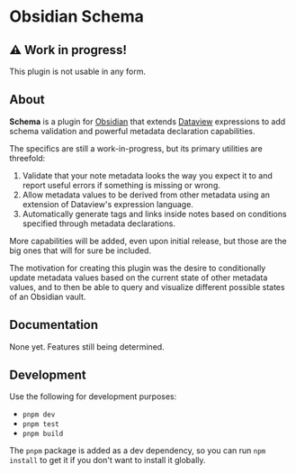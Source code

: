# Obsidian Schema

## ⚠️ Work in progress!

This plugin is not usable in any form.

## About

**Schema** is a plugin for [Obsidian](https://obsidian.md/) that extends
[Dataview](https://blacksmithgu.github.io/obsidian-dataview/) expressions to
add schema validation and powerful metadata declaration capabilities.

The specifics are still a work-in-progress, but its primary utilities are
threefold:

1. Validate that your note metadata looks the way you expect it to and report
   useful errors if something is missing or wrong.
2. Allow metadata values to be derived from other metadata using an extension of
   Dataview's expression language.
3. Automatically generate tags and links inside notes based on conditions
   specified through metadata declarations.

More capabilities will be added, even upon initial release, but those are the
big ones that will for sure be included.

The motivation for creating this plugin was the desire to conditionally update
metadata values based on the current state of other metadata values, and to then
be able to query and visualize different possible states of an Obsidian vault.

## Documentation

None yet. Features still being determined.

## Development

Use the following for development purposes:

- `pnpm dev`
- `pnpm test`
- `pnpm build`

The `pnpm` package is added as a dev dependency, so you can run `npm install` to
get it if you don't want to install it globally.
